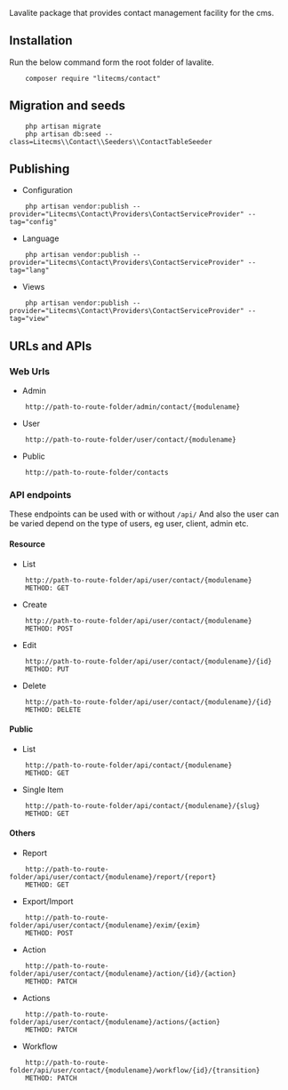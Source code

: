 Lavalite package that provides contact management facility for the cms.

## Installation

Run the below command form the root folder of lavalite.

```
    composer require "litecms/contact"
```


## Migration and seeds

```
    php artisan migrate
    php artisan db:seed --class=Litecms\\Contact\\Seeders\\ContactTableSeeder
```

## Publishing

* Configuration
```
    php artisan vendor:publish --provider="Litecms\Contact\Providers\ContactServiceProvider" --tag="config"
```
* Language
```
    php artisan vendor:publish --provider="Litecms\Contact\Providers\ContactServiceProvider" --tag="lang"
```
* Views
```
    php artisan vendor:publish --provider="Litecms\Contact\Providers\ContactServiceProvider" --tag="view"
```


## URLs and APIs


### Web Urls

* Admin
```
    http://path-to-route-folder/admin/contact/{modulename}
```

* User
```
    http://path-to-route-folder/user/contact/{modulename}
```

* Public
```
    http://path-to-route-folder/contacts
```


### API endpoints

These endpoints can be used with or without `/api/`
And also the user can be varied depend on the type of users, eg user, client, admin etc.

#### Resource

* List
```
    http://path-to-route-folder/api/user/contact/{modulename}
    METHOD: GET
```

* Create
```
    http://path-to-route-folder/api/user/contact/{modulename}
    METHOD: POST
```

* Edit
```
    http://path-to-route-folder/api/user/contact/{modulename}/{id}
    METHOD: PUT
```

* Delete
```
    http://path-to-route-folder/api/user/contact/{modulename}/{id}
    METHOD: DELETE
```

#### Public

* List
```
    http://path-to-route-folder/api/contact/{modulename}
    METHOD: GET
```

* Single Item
```
    http://path-to-route-folder/api/contact/{modulename}/{slug}
    METHOD: GET
```

#### Others

* Report
```
    http://path-to-route-folder/api/user/contact/{modulename}/report/{report}
    METHOD: GET
```

* Export/Import
```
    http://path-to-route-folder/api/user/contact/{modulename}/exim/{exim}
    METHOD: POST
```

* Action
```
    http://path-to-route-folder/api/user/contact/{modulename}/action/{id}/{action}
    METHOD: PATCH
```

* Actions
```
    http://path-to-route-folder/api/user/contact/{modulename}/actions/{action}
    METHOD: PATCH
```

* Workflow
```
    http://path-to-route-folder/api/user/contact/{modulename}/workflow/{id}/{transition}
    METHOD: PATCH
```
